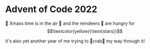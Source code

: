 # Advent of Code 2022

:christmas_tree: Xmass time is in the air :christmas_tree: and the reindeers :deer: are hungry for $$\textcolor{yellow}{\text{stars}}$$

It's also yet another year of me trying to :crab:crab:crab: my way through it!